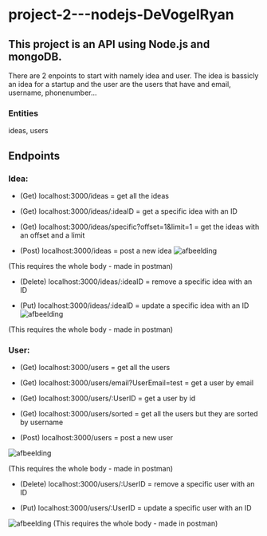 # project-2---nodejs-DeVogelRyan

## This project is an API using Node.js and mongoDB.
There are 2 enpoints to start with namely idea and user.
The idea is bassicly an idea for a startup and the user are the users that have and email, username, phonenumber...

### Entities 
ideas,
users


## Endpoints

### Idea:
* (Get) localhost:3000/ideas = get all the ideas

* (Get) localhost:3000/ideas/:ideaID = get a specific idea with an ID

* (Get) localhost:3000/ideas/specific?offset=1&limit=1 = get the ideas with an offset and a limit

* (Post) localhost:3000/ideas = post a new idea
![afbeelding](https://user-images.githubusercontent.com/80109984/148687970-75591d27-f347-453a-a145-07aa31f46de4.png)

(This requires the whole body - made in postman)


* (Delete) localhost:3000/ideas/:ideaID = remove a specific idea with an ID


* (Put) localhost:3000/ideas/:ideaID = update a specific idea with an ID
![afbeelding](https://user-images.githubusercontent.com/80109984/148688062-5a9be470-3971-4575-b17e-339292a3a7db.png)

(This requires the whole body - made in postman)


### User:
* (Get) localhost:3000/users = get all the users

* (Get) localhost:3000/users/email?UserEmail=test = get a user by email

* (Get) localhost:3000/users/:UserID = get a user by id

* (Get) localhost:3000/users/sorted = get all the users but they are sorted by username

* (Post) localhost:3000/users = post a new user

![afbeelding](https://user-images.githubusercontent.com/80109984/148688345-546b96cd-2dd4-4c06-bc7d-c408991fa663.png)

(This requires the whole body - made in postman)


* (Delete) localhost:3000/users/:UserID = remove a specific user with an ID

* (Put) localhost:3000/users/:UserID = update a specific user with an ID

![afbeelding](https://user-images.githubusercontent.com/80109984/148688559-ababf219-a639-4d48-9f0d-daa05a392b4f.png)
(This requires the whole body - made in postman)




